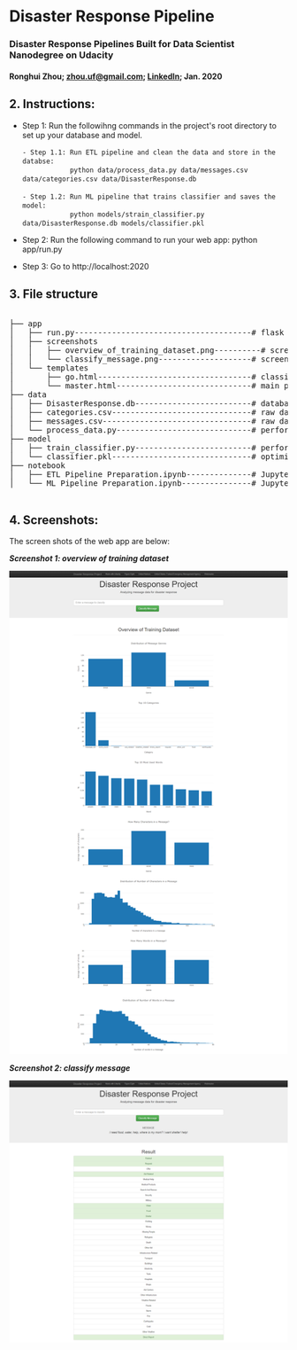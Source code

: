 # Disaster Response Pipeline
### Disaster Response Pipelines Built for Data Scientist Nanodegree on Udacity

#### Ronghui Zhou; zhou.uf@gmail.com; [LinkedIn](https://www.linkedin.com/in/ronghuizhou/); Jan. 2020 

## **2. Instructions:**

- Step 1: Run the followihng commands in the project's root directory to set up your database and model.
        
      - Step 1.1: Run ETL pipeline and clean the data and store in the databse: 
                  python data/process_data.py data/messages.csv data/categories.csv data/DisasterResponse.db
      
      - Step 1.2: Run ML pipeline that trains classifier and saves the model:
                  python models/strain_classifier.py data/DisasterResponse.db models/classifier.pkl

- Step 2: Run the following command to run your web app:
       python app/run.py

- Step 3: Go to http://localhost:2020



## **3. File structure**
<pre>

├── app
│   ├── run.py--------------------------------------# flask file to run app
│   ├── screenshots
│ 	│	├── overview_of_training_dataset.png----------# screenshot of web app: overview of training dataset
│   │ 	└──	classify_message.png--------------------# screenshot of web app: classify message
│   └── templates
│       ├── go.html---------------------------------# classification result page of web app
│       └── master.html-----------------------------# main page of web app
├── data
│   ├── DisasterResponse.db-------------------------# database to save cleaned data
│   ├── categories.csv------------------------------# raw data to process: categories
│   ├── messages.csv--------------------------------# raw data to process: messages
│   └── process_data.py-----------------------------# perform ETL pipline
├── model
│   ├── train_classifier.py-------------------------# perform classification pipeline
│   └── classifier.pkl------------------------------# optimized ML model saved
├── notebook
│   ├── ETL Pipeline Preparation.ipynb--------------# Jupyter notebook for ETL 
│   └── ML Pipeline Preparation.ipynb---------------# Jupyter notebook for ML

</pre>

## **4. Screenshots:**

The screen shots of the web app are below:

**_Screenshot 1: overview of training dataset_**

![Overview of training dataset](/app/screenshots/overview_of_training_dataset.png)

**_Screenshot 2: classify message_**

![Classify message](/app/screenshots/classify_message.png)


